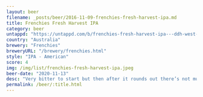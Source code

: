 ```yaml
---
layout: beer
filename: _posts/beer/2016-11-09-frenchies-fresh-harvest-ipa.md
title: Frenchies Fresh Harvest IPA
category: beer
untappd: "https://untappd.com/b/frenchies-fresh-harvest-ipa---ddh-west-coast-ipa/3735192"
country: "Australia"
brewery: "Frenchies"
breweryURL: "/brewery/frenchies.html"
style: "IPA - American"
score: 4
img: /img/list/frenchies-fresh-harvest-ipa.jpeg
beer-date: "2020-11-13"
desc: "Very bitter to start but then after it rounds out there’s not much left. Maybe I shouldn’t have ordered craft beer from a burger shop"
permalink: /beer/:title.html
---
```

